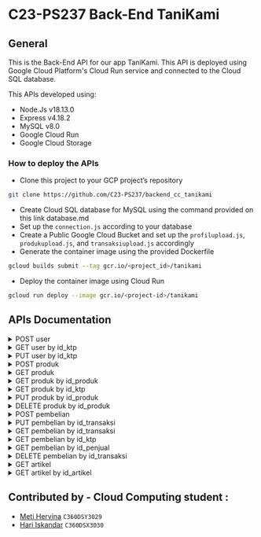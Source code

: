 # C23-PS237 Back-End TaniKami

## General
This is the Back-End API for our app TaniKami. This API is deployed using Google Cloud Platform's Cloud Run service and connected to the Cloud SQL database.

This APIs developed using:
- Node.Js v18.13.0
- Express v4.18.2
- MySQL v8.0
- Google Cloud Run
- Google Cloud Storage

### How to deploy the APIs
- Clone this project to your GCP project’s repository
```bash
git clone https://github.com/C23-PS237/backend_cc_tanikami
``` 
- Create Cloud SQL database for MySQL using the command provided on this link
database.md
- Set up the `connection.js` according to your database
- Create a Public Google Cloud Bucket and set up the `profilupload.js`, `produkupload.js`, and `transaksiupload.js` accordingly
- Generate the container image using the provided Dockerfile
```bash
gcloud builds submit --tag gcr.io/<project_id>/tanikami
```
- Deploy the container image using Cloud Run
```bash
gcloud run deploy --image gcr.io/<project-id>/tanikami
```

## APIs Documentation
<details>
<summary>POST user</summary>
Request:

- Method: `POST`
- Endpoint: `/user`
- Body:

| KEY | VALUE |
| --- | --- |
| `profil` | IMAGE FILE |
| `id_ktp` | string |
| `nama` | string |
| `email` | string |
| `password` | string |
| `telepon` | string |
| `alamat_regist` | string |
| `alamat_penerima` | string NULLABLE |
| `gender` | number `0/1` |
| `usia` | number |
| `status` | number `0/1` |

Response:
```json
{
  "payload": {
    "isSuccess": "number",
     "id": "number"
  },
  "message": "user added"
}
```
</details>
<details>
<summary>GET user by id_ktp</summary>
Request:

- Method: `GET`
- Endpoint: `/user/<id_ktp>`
- Body: `none`

Response:
```json
{
  "payload": {
    "id_ktp": "string",
    "profil": "IMAGE URL",
    "nama": "string",
    "email": "string",
    "password": "string",
    "telepon": "string",
    "alamat_regist": "string",
    "alamat_penerima": "string NULLABLE",
    "Gender": "number 0/1",
    "usia": "number",
    "status": "number 0/1"
  },
  "message": "user detail"
}
```
</details>
<details>
<summary>PUT user by id_ktp</summary>
Request:

- Method: `PUT`
- Endpoint: `/user/<id_ktp>`
- Body:

| KEY | VALUE |
| --- | --- |
| `profil` | IMAGE FILE |
| `id_ktp` | string |
| `nama` | string |
| `email` | string |
| `password` | string |
| `telepon` | string |
| `alamat_regist` | string |
| `alamat_penerima` | string NULLABLE |
| `gender` | number `0/1` |
| `usia` | number |
| `status` | number `0/1` |

Response:
```json
{
  "payload": {
    "isSuccess": "number",
    "message": "(Rows matched: 1 Changed: 1 Warnings: 0"
  },
  "message": "user updated"
}
```
</details>
<details>
<summary>POST produk</summary>
Request:

- Method: `POST`
- Endpoint: `/produk`
- Body:

| KEY | VALUE |
| --- | --- |
| `gambar_produk` | IMAGE FILE |
| `id_ktp` | string |
| `nama_produk` | string |
| `besaran_stok` | string |
| `stok` | number |
| `harga` | number |
| `deskripsi_produk` | string |
| `nama_bank` | string |
| `rek_penjual` | string |

Response:
```json
{
  "data": {
    "isSuccess": "boolean",
     "id": "number"
  },
  "message": "Product added"
}
```
</details>
<details>
<summary>GET produk</summary>
Request:

- Method: `GET`
- Endpoint: `/produk`
- Body: `none`

Response:
```json
{
  "payload": ["LIST OF ALL PRODUCTS"]
  "message": "all products"
}
```
</details>
<details>
<summary>GET produk by id_produk</summary>
Request:
  
- Method: `GET`
- Endpoint: `/produk/<id_produk>`
- Body: `none`

Response:
```json
{
  "payload": {
    "id_produk": "number",
    "id_ktp": "string",
    "nama_produk": "string",
    "besaran_stok": "string",
    "stok": "number",
    "harga": "number",
    "Gambar_produk": "IMAGE URL",
    "deskripsi_produk": "string",
    "nama_bank": "string",
    "rek_penjual": "string",
    "timestamp": "string"
  },
  "message": "product detail"
}
```
</details>
<details>
<summary>GET produk by id_ktp</summary>
Request:

- Method: `GET`
- Endpoint: `/produk/ktp/<id_ktp>`
- Body: `none`

Response:
```json
{
  "payload": ["LIST OF USER'S PRODUCTS"]
  "message": "user's product"
}
```
</details>
<details>
<summary>PUT produk by id_produk</summary>
Request:

- Method: `PUT`
- Endpoint: `/produk/<id_produk>`
- Body:

| KEY | VALUE |
| --- | --- |
| `gambar_produk` | IMAGE FILE |
| `nama_produk` | string |
| `besaran_stok` | string |
| `stok` | number |
| `harga` | number |
| `deskripsi_produk` | string |
| `nama_bank` | string |
| `rek_penjual` | string |

Response:
```json
{
  "payload": {
    "isSuccess": "number",
    "message": "(Rows matched: 1 Changed: 1 Warnings: 0"
  },
  "message": "product updated"
}
```
</details>
<details>
<summary>DELETE produk by id_produk</summary>
Request:

- Method: `DELETE`
- Endpoint: `/produk/<id_produk>`
- Body: `none`

Response:
```json
{
  "payload": {
    "isSuccess": "number",
    "message": ""
  },
  "message": "product deleted"
}
```
</details>
<details>
<summary>POST pembelian</summary>
Request:

- Method: `POST`
- Endpoint: `/pembelian`
- Body:

| KEY | VALUE |
| --- | --- |
| `bukti_transfer` | IMAGE FILE |
| `id_ktp` | string |
| `id_produk` | number |
| `alamat_penerima` | string NULLABLE |
| `harga` | number |
| `jumlah_dibeli` | number |
| `biaya_pengiriman` | number |
| `pajak` | number |
| `biaya_admin` | number |
| `biaya_total` | number |
| `status_pembayaran` | number `0/1` |
| `status_pengiriman` | number `0/1` |
| `id_penjual` | string |



Response:
```json
{
    "data": {
        "isSuccess": "boolean",
        "id": "number"
    },
    "message": "purchased"
}
```
</details>
<details>
<summary>PUT pembelian by id_transaksi</summary>
Request:

- Method: `PUT`
- Endpoint: `/pembelian/<id_transaksi>`
- Body:

| KEY | VALUE |
| --- | --- |
| `bukti_transfer` | IMAGE FILE |
| `id_ktp` | string |
| `id_produk` | number |
| `alamat_penerima` | string NULLABLE |
| `harga` | number |
| `jumlah_dibeli` | number |
| `biaya_pengiriman` | number |
| `pajak` | number |
| `biaya_admin` | number |
| `biaya_total` | number |
| `status_pembayaran` | number `0/1` |
| `status_pengiriman` | number `0/1` |
| `id_penjual` | string |



Response:
```json
{
    "payload": {
        "isSuccess": "number",
        "id": "number"
    },
    "message": "transaction updated"
}
```
</details>
<details>
<summary>GET pembelian by id_transaksi </summary>
Request:

- Method: `GET`
- Endpoint: `/pembelian/<id_transaksi>`
- Body: `none`

Response:
```json
{
    "payload": {
        "id_transaksi": "number",
        "id_produk": "number",
        "id_ktp": "string",
        "alamat_penerima": "string",
        "harga": "number",
        "jumlah_dibeli": "number",
        "biaya_pengiriman": "number",
        "pajak": "number",
        "biaya_admin": "number",
        "biaya_total": "number",
        "status_pembayaran": "number 0/1",
        "status_pengiriman": "number 0/1",
        "bukti_transfer": "IMAGE URL",
        "created_at": "string",
        "updated_at": "string",
        "id_penjual": "string"
    },
    "message": "transaction detail"
}
```
</details>
<details>
<summary>GET pembelian by id_ktp</summary>
Request:

- Method: `GET`
- Endpoint: `/pembelian/ktp/<id_ktp>`
- Body: `none`

Response:
```json
{
    "payload": ["LIST OF USER'S TRANSACTIONS"],
    "message": "user's transactions"
}
```
</details>
<details>
<summary>GET pembelian by id_penjual</summary>
Request:

- Method: `GET`
- Endpoint: `/pembelian/penjual/<id_penjual>`
- Body: `none`

Response:
```json
{
    "payload": [
        {
            "id_transaksi": "number",
            "id_produk": "number",
            "id_ktp": "string",
            "alamat_penerima": "string",
            "harga": "number",
            "jumlah_dibeli": "number",
            "biaya_pengiriman": "number",
            "pajak": "number",
            "biaya_admin": "number",
            "biaya_total": "number",
            "status_pembayaran": "number 0/1",
            "status_pengiriman": "number 0/1",
            "bukti_transfer": "IMAGE URL",
            "created_at": "string",
            "updated_at": "string",
            "id_penjual": "string"
        }
    ],
    "message": "seller's transactions"
}
```
</details>
<details>
<summary>DELETE pembelian by id_transaksi</summary>
Request:

- Method: `DELETE`
- Endpoint: `/pembelian/<id_transaksi>`
- Body: `none`

Response:
```json
{
    "payload": {
        "isSuccess": "number",
        "message": ""
    },
    "message": "transaction deleted"
}
```
</details>
<details>
<summary>GET artikel</summary>
Request:

- Method: `GET`
- Endpoint: `/artikel`
- Body: `none`

Response:
```json
{
  "payload": ["LIST OF ALL ARTICLES"]
  "message": "all articles"
}
```
</details>

<details>
<summary>GET artikel by id_artikel</summary>
Request:

- Method: `GET`
- Endpoint: `/artikel/<id_artikel>`
- Body: `none`

Response:
```json
{
    "payload": {
        "id_artikel": "number",
        "judul": "string",
        "body": "string",
        "gambar_artikel": "IMAGE URL",
        "author": "string",
        "timestamp": "string"
    },
    "message": "article detail"
}
```
</details>
  
## Contributed by - Cloud Computing student :
- [Meti Hervina](https://www.linkedin.com/in/methervina/) `C360DSY3029`
- [Hari Iskandar](https://www.linkedin.com/in/hskndr/) `C360DSX3030`
